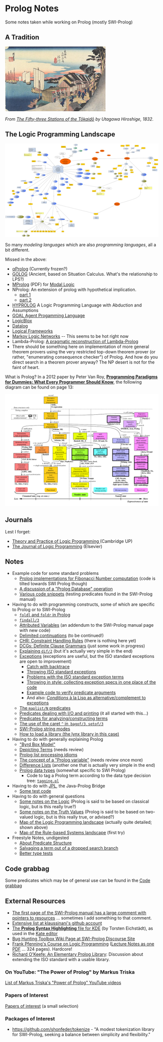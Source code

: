 # Prolog Notes

Some notes taken while working on Prolog (mostly SWI-Prolog)

## A Tradition

![Hiroshige: Shinagawa Station](pics/various/Hiroshige_Shinagawa_Station.jpg)

_From [The Fifty-three Stations of the Tōkaidō](https://en.wikipedia.org/wiki/The_Fifty-three_Stations_of_the_T%C5%8Dkaid%C5%8D) by Utagawa Hiroshige, 1832._

## The Logic Programming Landscape

![The Logic Programming Landscape](other_notes/quick_map_of_lp_landscape/quick_map_of_lp_landscape.svg)

So many *modeling languages* which are also *programming languages*, all a bit different.

Missed in the above: 

- [αProlog](https://homepages.inf.ed.ac.uk/jcheney/programs/aprolog/) (Currently frozen?)
- [GOLOG](https://en.wikipedia.org/wiki/GOLOG) (Ancient, based on Situation Calculus. What's the relationship to LPS?)
- [MProlog](https://www.mimuw.edu.pl/~nguyen/mpl.pdf) (PDF) for [Modal Logic](https://plato.stanford.edu/entries/logic-modal/)
- NProlog: An extension of prolog with hypothetical implication. 
   - [part 1](https://www.sciencedirect.com/science/article/pii/0743106684900293)
   - [part 2](https://www.sciencedirect.com/science/article/pii/S0743106685800030)
- [HYPROLOG](http://akira.ruc.dk/~henning/hyprolog/) A Logic Programming Language with Abduction and Assumptions
- [GOAL Agent Progamming Language](https://en.wikipedia.org/wiki/GOAL_agent_programming_language)
- [LogicBlox](https://developer.logicblox.com/technology/)
- [Datalog](https://en.wikipedia.org/wiki/Datalog)
- [Logical Frameworks](https://en.wikipedia.org/wiki/Logical_framework)
- [Markov Logic Networks](https://en.wikipedia.org/wiki/Markov_logic_network) -- This seems to be hot right now
- Lambda-Prolog: [A pragmatic reconstruction of Lambda-Prolog](https://hal-enac.archives-ouvertes.fr/hal-00934033)
- There should be something here on implementation of more general theorem provers using the very restricted top-down 
  theorem prover (or rather, "enumerating consequence checker") of Prolog. And how do you direct search in a theorem prover anyway?
  The NP desert is not for the faint of heart.

What is Prolog? In a 2012 paper by Peter Van Roy, [**Programming Paradigms for Dummies: What Every Programmer Should Know**](https://www.researchgate.net/publication/241111987_Programming_Paradigms_for_Dummies_What_Every_Programmer_Should_Know), the following diagram can be found on page 13:
   
![Taxonomy of programming Paradigms (by Peter van Roy)](pics/various/Taxonomy%20of%20programming%20Paradigms%20(by%20Peter%20van%20Roy).png)
   
## Journals

Lest I forget:

- [Theory and Practice of Logic Programming ](https://www.cambridge.org/core/journals/theory-and-practice-of-logic-programming) (Cambridge UP)
- [The Journal of Logic Programming](https://www.sciencedirect.com/journal/the-journal-of-logic-programming) (Elsevier)

## Notes

- Example code for some standard problems
   - [Prolog implementations for Fibonacci Number computation](other_notes/about_fibonacci_numbers) (code is tilted towards SWI Prolog though)
   - [A discussion of a "Prolog Database" operation](swipl_notes/about_prolog_db_operations/simple_db_op.md) 
   - [Various code snippets](swipl_notes/various_code/) (testing predicates found in the SWI-Prolog manual)
- Having to do with programming constructs, some of which are specific to Prolog or to SWI-Prolog
   - [`foldl` and `foldr` in Prolog](other_notes/about_foldl_and_foldr/)   
   - [`findall/3`](swipl_notes/about_findall/)
   - [Attributed Variables](swipl_notes/about_attributed_variables/) (an addendum to the SWI-Prolog manual page with new code)
   - [Delimited continuations](swipl_notes/about_continuations/) (to be continued!)
   - [CHR: Constraint Handling Rules](swipl_notes/about_chr/) (there is nothing here yet)
   - [DCGs: Definite Clause Grammars](swipl_notes/about_dcgs/) (just some work in progress)
   - [Explaining `dif/2`](swipl_notes/about_dif) (but it's actually very simple in the end)
   - [Exceptions](swipl_notes/about_exceptions) (exceptions are useful, but the ISO standard exceptions are open to improvement)
      - [Catch with backtrace](swipl_notes/about_exceptions/catch_with_backtrace.md)   
      - [Throwing ISO standard exceptions](swipl_notes/about_exceptions/throwing_iso_standard_exceptions.md)
      - [Problems with the ISO standard exception terms](swipl_notes/about_exceptions/problems_with_the_iso_standard_exception_terms.md)
      - [Throwing in style: collecting exception specs in one place of the code](swipl_notes/about_exceptions/throwing_in_style.md)
      - [Example code to verify predicate arguments](swipl_notes/about_exceptions/example_code_to_verify_predicate_args.md)
      - And also: [_Conditions_ à la Lisp as alternative/complement to exceptions](swipl_notes/about_conditions)
   - [The `maplist/N` predicates](swipl_notes/about_maplist) 
   - [Predicates dealing with I/O and printing](swipl_notes/about_output_formatting) (it all started with this...)
   - [Predicates for analyzing/constructing terms](swipl_notes/about_term_analysis_and_construction)
   - [The use of the caret `^` in` bagof/3`, `setof/3`](swipl_notes/various/notes_on_the_caret_used_in_bagof_goals.md)
   - [SWI-Prolog string modes](swipl_notes/various/swipl_string_modes.md)  
   - [How to load a library (the lynx library in this case)](swipl_notes/various/loading_lynx_library.md)   
- Having to do with generally explaining Prolog
   - ["Byrd Box Model"](other_notes/about_byrd_box_model/)
   - [Depicting Terms](other_notes/about_depicting_terms/) (needs review)
   - [Prolog list processing idioms](other_notes/about_list_processing/)
   - [The concept of a "Prolog variable"](swipl_notes/about_concept_of_variable/) (needs review once more)
   - [Difference Lists](swipl_notes/about_difference_lists/) (another one that is actually very simple in the end)
   - [Prolog data types](swipl_notes/about_swipl_data_types) (somewhat specific to SWI Prolog)
      - Code to tag a Prolog term according to the data type decision tree: [`tagging.pl`](swipl_notes/about_swipl_data_types/code/tagging.pl)
- Having to do with [JPL](https://eu.swi-prolog.org/pldoc/doc_for?object=section(%27packages/jpl.html%27)), the Java-Prolog Bridge
   - [Some test code](swipl_notes/about_jpl/)
- Having to do with general questions
   - [Some notes on the Logic](other_notes/about_the_logic/) (Prolog is said to be based on classical logic, but is this really true?)
   - [Some notes on the Truth Values](other_notes/about_truth_values) (Prolog is said to be based on two-valued logic, but is this really true, or advised?)
   - [Map of the Logic Programming landscape](other_notes/quick_map_of_lp_landscape) (actually quite detailed; shown above)
   - [Map of the Rule-based Systems landscape](other_notes/about_rule_based_systems) (first try)
- Freestyle Notes, undigested
   - [About Predicate Structure](swipl_notes/about_predicate_structure/)
   - [Salvaging a term out of a dropped search branch](swipl_notes/about_salvaging_a_term_out_of_a_dropped_search_branch/)
   - [Better type tests](swipl_notes/about_type_tests)

## Code grabbag

Some predicates which may be of general use can be found in the [Code grabbag](code/)

## External Resources

- [The first page of the SWI-Prolog manual has a large comment with pointers to resources](https://eu.swi-prolog.org/pldoc/doc_for?object=manual) ... sometimes I add something to that comment.
- [Extensive list at klaussinani's github account](https://github.com/klaussinani/awesome-prolog#resources)
- [The **Prolog Syntax Highlighting** file for KDE](https://cgit.kde.org/syntax-highlighting.git/tree/data/syntax/prolog.xml) (by Torsten Eichstädt), as used in the [Kate editor](https://docs.kde.org/trunk5/en/applications/katepart/highlight.html)
- [Bug Hunting Toolbox Wiki Page at SWI-Prolog Discourse Site](https://swi-prolog.discourse.group/t/bug-hunting-toolbox/710)
- [Frank Pfenning's Course on Logic Programming](http://www.cs.cmu.edu/~fp/courses/lp/) ([Lecture Notes as one PDF](http://www.cs.cmu.edu/~fp/courses/lp/lectures/lp-all.pdf) ... 324 pages). Hardcore!   
- [Richard O'Keefe: An Elementary Prolog Library](http://www.cs.otago.ac.nz/staffpriv/ok/pllib.htm): Discussion about extending the ISO standard with a usable library.

### On YouTube: "The Power of Prolog" by Markus Triska

[List of Markus Triska's "Power of Prolog" YouTube videos](other_notes/about_power_of_prolog_on_youtube)

### Papers of Interest

[Papers of interest](other_notes/about_papers_of_interest) (a small selection)

### Packages of Interest

- https://github.com/shonfeder/tokenize - "A modest tokenization library for SWI-Prolog, seeking a balance between simplicity and flexibility."

